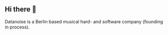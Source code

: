 ## Hi there 👋

Datanoise is a Berlin based musical hard- and software company (founding in process).
